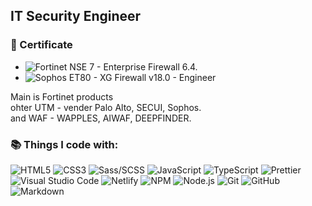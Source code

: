 ## IT Security Engineer

### :abacus: Certificate
- ![Fortinet](https://img.shields.io/badge/-Fortinet-EE3124?style=plastic&logo=fortinet&logoColor=white) NSE 7 - Enterprise Firewall 6.4.
- ![Sophos](https://img.shields.io/badge/-Sophos-000?style=plastic&logo=Simkl&logoColor=white) ET80 - XG Firewall v18.0 - Engineer
 
Main is Fortinet products  
ohter UTM - vender Palo Alto, SECUI, Sophos.  
and WAF - WAPPLES, AIWAF, DEEPFINDER.  

### :books: Things I code with:
![HTML5](https://img.shields.io/badge/-HTML5-E34F26?style=plastic&logo=html5&logoColor=white)
![CSS3](https://img.shields.io/badge/-CSS3-1572B6?style=plastic&logo=CSS3&logoColor=white)
![Sass/SCSS](https://img.shields.io/badge/-Sass/SCSS-CC6699?style=plastic&logo=Sass&logoColor=white)
![JavaScript](https://img.shields.io/badge/-JavaScript-F7DF1E?style=plastic&logo=Javascript&logoColor=white)
![TypeScript](https://img.shields.io/badge/-TypeScript-3178C6?style=plastic&logo=TypeScript&logoColor=white)
![Prettier](https://img.shields.io/badge/-Prettier-F7B93E?style=plastic&logo=Prettier&logoColor=white)
![Visual Studio Code](https://img.shields.io/badge/-Visual_Studio_Code-007ACC?style=plastic&logo=VisualStudioCode&logoColor=white)
![Netlify](https://img.shields.io/badge/-Netlify-00C7B7?style=plastic&logo=Netlify&logoColor=white)
![NPM](https://img.shields.io/badge/-npm-CB3837?style=plastic&logo=npm&logoColor=white)
![Node.js](https://img.shields.io/badge/-Node.js-339933?style=plastic&logo=node.js&logoColor=white)
![Git](https://img.shields.io/badge/-Git-F05032?style=plastic&logo=Git&logoColor=white)
![GitHub](https://img.shields.io/badge/-GitHub-181717?style=plastic&logo=GitHub&logoColor=white)
![Markdown](https://img.shields.io/badge/-Markdown-000000?style=plastic&logo=Markdown&logoColor=white)

